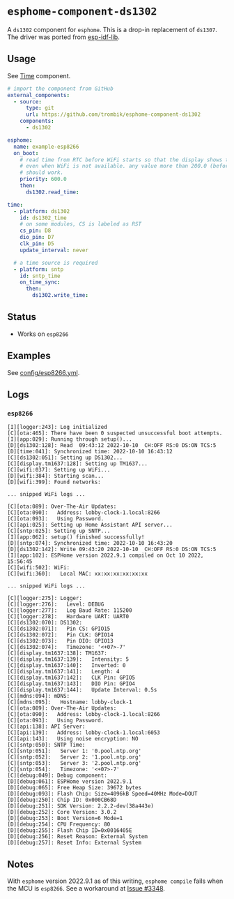 # `esphome-component-ds1302`

A `ds1302` component for `esphome`. This is a drop-in replacement of `ds1307`.
The driver was ported from
[esp-idf-lib](https://github.com/UncleRus/esp-idf-lib).

## Usage

See [Time](https://esphome.io/components/time.html) component.

```yaml
# import the component from GitHub
external_components:
  - source:
      type: git
      url: https://github.com/trombik/esphome-component-ds1302
    components:
      - ds1302

esphome:
  name: example-esp8266
  on_boot:
    # read time from RTC before WiFi starts so that the display shows the time
    # even when WiFi is not available. any value more than 200.0 (before WiFi)
    # should work.
    priority: 600.0
    then:
      ds1302.read_time:

time:
  - platform: ds1302
    id: ds1302_time
    # on some modules, CS is labeled as RST
    cs_pin: D8
    dio_pin: D7
    clk_pin: D5
    update_interval: never

  # a time source is required
  - platform: sntp
    id: sntp_time
    on_time_sync:
      then:
        ds1302.write_time:
```

## Status

* Works on `esp8266`

## Examples

See [config/esp8266.yml](config/esp8266.yml).

## Logs

### `esp8266`

```console
[I][logger:243]: Log initialized
[C][ota:465]: There have been 0 suspected unsuccessful boot attempts.
[I][app:029]: Running through setup()...
[D][ds1302:128]: Read  09:43:12 2022-10-10  CH:OFF RS:0 DS:ON TCS:5
[D][time:041]: Synchronized time: 2022-10-10 16:43:12
[C][ds1302:051]: Setting up DS1302...
[C][display.tm1637:128]: Setting up TM1637...
[C][wifi:037]: Setting up WiFi...
[D][wifi:384]: Starting scan...
[D][wifi:399]: Found networks:

... snipped WiFi logs ...

[C][ota:089]: Over-The-Air Updates:
[C][ota:090]:   Address: lobby-clock-1.local:8266
[C][ota:093]:   Using Password.
[C][api:025]: Setting up Home Assistant API server...
[C][sntp:025]: Setting up SNTP...
[I][app:062]: setup() finished successfully!
[D][sntp:074]: Synchronized time: 2022-10-10 16:43:20
[D][ds1302:142]: Write 09:43:20 2022-10-10  CH:OFF RS:0 DS:ON TCS:5
[I][app:102]: ESPHome version 2022.9.1 compiled on Oct 10 2022, 15:56:45
[C][wifi:502]: WiFi:
[C][wifi:360]:   Local MAC: xx:xx:xx:xx:xx:xx

... snipped WiFi logs ...

[C][logger:275]: Logger:
[C][logger:276]:   Level: DEBUG
[C][logger:277]:   Log Baud Rate: 115200
[C][logger:278]:   Hardware UART: UART0
[C][ds1302:070]: DS1302:
[C][ds1302:071]:   Pin CS: GPIO15
[C][ds1302:072]:   Pin CLK: GPIO14
[C][ds1302:073]:   Pin DIO: GPIO13
[C][ds1302:074]:   Timezone: '<+07>-7'
[C][display.tm1637:138]: TM1637:
[C][display.tm1637:139]:   Intensity: 5
[C][display.tm1637:140]:   Inverted: 0
[C][display.tm1637:141]:   Length: 4
[C][display.tm1637:142]:   CLK Pin: GPIO5
[C][display.tm1637:143]:   DIO Pin: GPIO4
[C][display.tm1637:144]:   Update Interval: 0.5s
[C][mdns:094]: mDNS:
[C][mdns:095]:   Hostname: lobby-clock-1
[C][ota:089]: Over-The-Air Updates:
[C][ota:090]:   Address: lobby-clock-1.local:8266
[C][ota:093]:   Using Password.
[C][api:138]: API Server:
[C][api:139]:   Address: lobby-clock-1.local:6053
[C][api:143]:   Using noise encryption: NO
[C][sntp:050]: SNTP Time:
[C][sntp:051]:   Server 1: '0.pool.ntp.org'
[C][sntp:052]:   Server 2: '1.pool.ntp.org'
[C][sntp:053]:   Server 3: '2.pool.ntp.org'
[C][sntp:054]:   Timezone: '<+07>-7'
[C][debug:049]: Debug component:
[D][debug:061]: ESPHome version 2022.9.1
[D][debug:065]: Free Heap Size: 39672 bytes
[D][debug:093]: Flash Chip: Size=4096kB Speed=40MHz Mode=DOUT
[D][debug:250]: Chip ID: 0x000CB68D
[D][debug:251]: SDK Version: 2.2.2-dev(38a443e)
[D][debug:252]: Core Version: 3.0.2
[D][debug:253]: Boot Version=6 Mode=1
[D][debug:254]: CPU Frequency: 80
[D][debug:255]: Flash Chip ID=0x0016405E
[D][debug:256]: Reset Reason: External System
[D][debug:257]: Reset Info: External System
```

## Notes

With `esphome` version 2022.9.1 as of this writing, `esphome compile` fails
when the MCU is `esp8266`. See a workaround at
[Issue #3348](https://github.com/esphome/issues/issues/3348).
